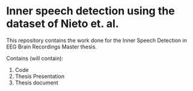 # Inner speech detection using the dataset of Nieto et. al.

This repository contains the work done for the Inner Speech Detection in EEG Brain Recordings Master thesis.

Contains (will contain):
1. Code
2. Thesis Presentation
3. Thesis document
